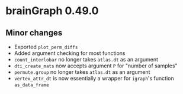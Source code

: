 # brainGraph 0.49.0

## Minor changes
* Exported `plot_perm_diffs`
* Added argument checking for most functions
* `count_interlobar` no longer takes `atlas.dt` as an argument
* `dti_create_mats` now accepts argument `P` for "number of samples"
* `permute.group` no longer takes `atlas.dt` as an argument
* `vertex_attr_dt` is now essentially a wrapper for `igraph`'s function
    `as_data_frame`
